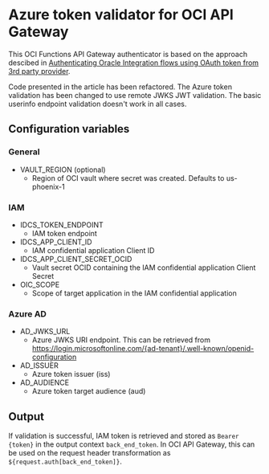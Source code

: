 # Azure token validator for OCI API Gateway

This OCI Functions API Gateway authenticator is based on the approach descibed in [Authenticating Oracle Integration flows using OAuth token from 3rd party provider](https://blogs.oracle.com/integration/post/authenticating-oic-flows-through-third-party-bearer-token).

Code presented in the article has been refactored. The Azure token validation has been changed to use remote JWKS JWT validation. The basic userinfo endpoint validation doesn't work in all cases.

## Configuration variables
### General
* VAULT_REGION (optional)
  * Region of OCI vault where secret was created. Defaults to us-phoenix-1
### IAM
* IDCS_TOKEN_ENDPOINT
  * IAM token endpoint
* IDCS_APP_CLIENT_ID
  * IAM confidential application Client ID
* IDCS_APP_CLIENT_SECRET_OCID
  * Vault secret OCID containing the IAM confidential application Client Secret
* OIC_SCOPE
  * Scope of target application in the IAM confidential application
### Azure AD
* AD_JWKS_URL
  * Azure JWKS URI endpoint. This can be retrieved from https://login.microsoftonline.com/{ad-tenant}/.well-known/openid-configuration
* AD_ISSUER
  * Azure token issuer (iss)
* AD_AUDIENCE
  * Azure token target audience (aud)

## Output
If validation is successful, IAM token is retrieved and stored as `Bearer {token}` in the output context `back_end_token`. In OCI API Gateway, this can be used on the request header transformation as `${request.auth[back_end_token]}`.